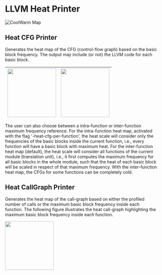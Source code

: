 # LLVM Heat Printer

![CoolWarm Map](https://github.com/rcorcs/llvm-heat-printer/raw/master/images/coolwarm.png)

## Heat CFG Printer

Generates the heat map of the CFG (control-flow graph) based on the basic block frequency.
The output may include (or not) the LLVM code for each basic block.

| <img src="https://github.com/rcorcs/llvm-heat-printer/raw/master/images/heat-cfg.png" width="160" style="float:left;"> | <img src="https://github.com/rcorcs/llvm-heat-printer/raw/master/images/heat-cfg-only.png" width="160" style="float:right;"> |
|:---:|---|



The user can also choose between a intra-function or inter-function maximum frequency reference.
For the intra-function heat map, activated with the flag '-heat-cfg-per-function', the heat scale will consider
only the frequencies of the basic blocks inside the current function, i.e., every function will have a basic block with maximum heat.
For the inter-function heat map (default), the heat scale will consider all functions of the current module (translation unit),
i.e., it first computes the maximum frequency for all basic blocks in the whole module, such that the heat of each basic block
will be scaled in respect of that maximum frequency.
With the inter-function heat map, the CFGs for some functions can be completely cold.

## Heat CallGraph Printer

Generates the heat map of the call-graph based on either the profiled number of calls or the maximum basic block frequency inside each function.
The following figure illustrates the heat call-graph highlighting the maximum basic block frequency inside each function.

<img src="https://github.com/rcorcs/llvm-heat-printer/raw/master/images/heat-callgraph.png" width="160">
